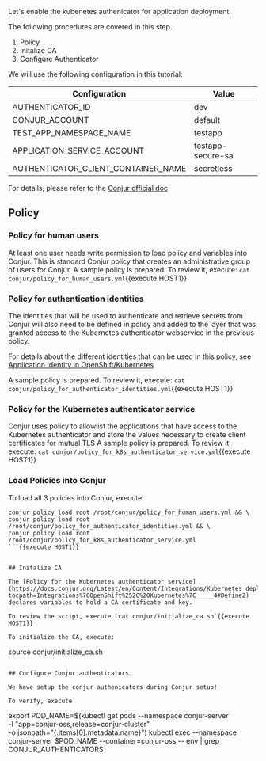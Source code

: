 

Let's enable the kubenetes authenicator for application deployment.

The following procedures are covered in this step.
1. Policy
2. Initalize CA
3. Configure Authenticator

We will use the following configuration in this tutorial:

| Configuration    | Value   |
|------------------|---------|
| AUTHENTICATOR_ID | dev     |
| CONJUR_ACCOUNT   | default |
| TEST_APP_NAMESPACE_NAME | testapp
| APPLICATION_SERVICE_ACCOUNT | testapp-secure-sa |
| AUTHENTICATOR_CLIENT_CONTAINER_NAME | secretless |

For details, please refer to the [Conjur official doc](https://docs.conjur.org/Latest/en/Content/Integrations/Kubernetes_deployApplicationCluster.htm?tocpath=Integrations%7COpenShift%252C%20Kubernetes%7C_____4)

## Policy

### Policy for human users

At least one user needs write permission to load policy and variables into Conjur. This is standard Conjur policy that creates an administrative group of users for Conjur.
A sample policy is prepared.
To review it, execute: `cat conjur/policy_for_human_users.yml`{{execute HOST1}}

### Policy for authentication identities

The identities that will be used to authenticate and retrieve secrets from Conjur will also need to be defined in policy and added to the layer that was granted access to the Kubernetes authenticator webservice in the previous policy.

For details about the different identities that can be used in this policy, see [Application Identity in OpenShift/Kubernetes](https://docs.conjur.org/Latest/en/Content/Integrations/Kubernetes_AppIdentity.htm)

A sample policy is prepared.
To review it, execute: `cat conjur/policy_for_authenticator_identities.yml`{{execute HOST1}}

### Policy for the Kubernetes authenticator service

Conjur uses policy to allowlist the applications that have access to the Kubernetes authenticator and store the values necessary to create client certificates for mutual TLS
A sample policy is prepared.
To review it, execute: `cat conjur/policy_for_k8s_authenticator_service.yml`{{execute HOST1}}


### Load Policies into Conjur

To load all 3 policies into Conjur, execute:

```
conjur policy load root /root/conjur/policy_for_human_users.yml && \
conjur policy load root /root/conjur/policy_for_authenticator_identities.yml && \
conjur policy load root /root/conjur/policy_for_k8s_authenticator_service.yml 
```{{execute HOST1}}


## Initalize CA

The [Policy for the Kubernetes authenticator service](https://docs.conjur.org/Latest/en/Content/Integrations/Kubernetes_deployApplicationCluster.htm?tocpath=Integrations%7COpenShift%252C%20Kubernetes%7C_____4#Define2) declares variables to hold a CA certificate and key.

To review the script, execute `cat conjur/initialize_ca.sh`{{execute HOST1}}

To initialize the CA, execute: 
```
source conjur/initialize_ca.sh
```{{execute HOST1}}

## Configure Conjur authenticators

We have setup the conjur authenicators during Conjur setup!

To verify, execute 
```
export POD_NAME=$(kubectl get pods --namespace conjur-server \
   -l "app=conjur-oss,release=conjur-cluster" \
   -o jsonpath="{.items[0].metadata.name}")
kubectl exec --namespace conjur-server  $POD_NAME  --container=conjur-oss -- env | grep CONJUR_AUTHENTICATORS
```{{execute HOST1}}
